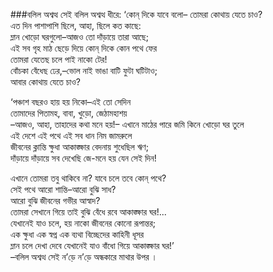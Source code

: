 ###বলিল অশ্বত্থ সেই
বলিল অশ্বত্থ ধীরে: ‘কোন্‌ দিকে যাবে বলো– 
তোমরা কোথায় যেতে চাও?  
এত দিন পাশাপাশি ছিলে, আহা, ছিলে কত কাছে:  
ম্লান খোড়ো ঘরগুলো–আজও তো দাঁড়ায়ে তারা আছে;  
এই সব গৃহ মাঠ ছেড়ে দিয়ে কোন্‌ দিকে কোন পথে ফের  
তোমরা যেতেছ চলে পাই নাকো টের!  
বোঁচকা বেঁধেছ ঢের,–ভোল নাই ভাঙা বাটি ফুটা ঘটিটাও;  
আবার কোথায় যেতে চাও?  

‘পঞ্চাশ বছরও হায় হয় নিকো–এই তো সেদিন  
তোমাদের পিতামহ, বাবা, খুড়ো, জেঠামহাশয়  
–আজও, আহা, তাহাদের কথা মনে হয়!–
এখানে মাঠের পারে জমি কিনে খোড়ো ঘর তুলে   
এই দেশে এই পথে এই সব ধান নিম জামরুলে  
জীবনের ক্লান্তি ক্ষুধা আকাঙ্ক্ষার বেদনায় শুধেছিল ঋণ;  
দাঁড়ায়ে দাঁড়ায়ে সব দেখেছি জে-মনে হয় যেন সেই দিন!  

এখানে তোমরা তবু থাকিবে না? যাবে চলে তবে কোন্‌ পথে?  
সেই পথে আরো শান্তি–আরো বুঝি সাধ?  
আরো বুঝি জীবনের গভীর আস্বাদ?  
তোমরা সেখানে গিয়ে তাই বুঝি বেঁধে রবে আকাঙ্ক্ষার ঘর!...  
যেখানেই যাও চলে, হয় নাকো জীবনের কোনো রূপান্তর;  
এক ক্ষুধা এক স্বপ্ন এক ব্যথা বিচ্ছেদের কাহিনী ধূসর  
ম্লান চলে দেখা দেবে যেখানেই যাও বাঁধো গিয়ে আকাঙ্ক্ষার ঘর!’  
–বলিল অশ্বত্থ সেই ন’ড়ে  ন’ড়ে অন্ধকারে মাথার উপর ।  


